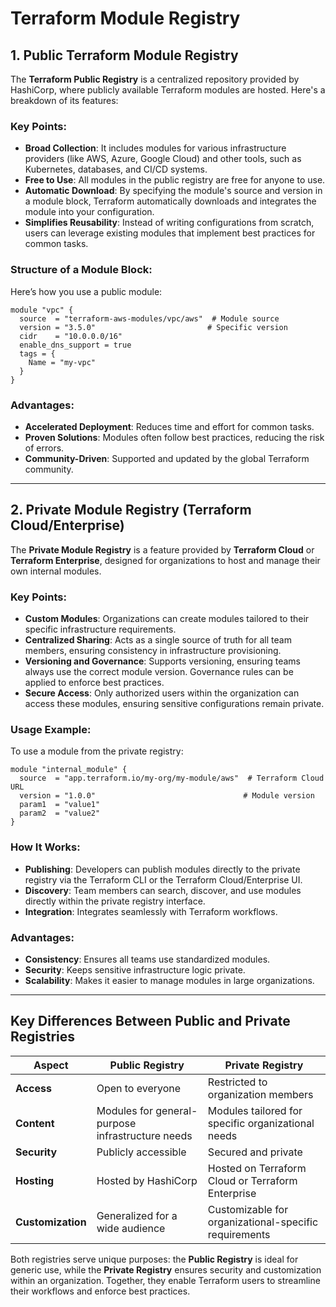 # Terraform Module Registry

## 1. **Public Terraform Module Registry**

The **Terraform Public Registry** is a centralized repository provided by HashiCorp, where publicly available Terraform modules are hosted. Here's a breakdown of its features:

### **Key Points**:

- **Broad Collection**: It includes modules for various infrastructure providers (like AWS, Azure, Google Cloud) and other tools, such as Kubernetes, databases, and CI/CD systems.
- **Free to Use**: All modules in the public registry are free for anyone to use.
- **Automatic Download**: By specifying the module's source and version in a module block, Terraform automatically downloads and integrates the module into your configuration.
- **Simplifies Reusability**: Instead of writing configurations from scratch, users can leverage existing modules that implement best practices for common tasks.

### **Structure of a Module Block**:

Here’s how you use a public module:

```hcl
module "vpc" {
  source  = "terraform-aws-modules/vpc/aws"  # Module source
  version = "3.5.0"                         # Specific version
  cidr    = "10.0.0.0/16"
  enable_dns_support = true
  tags = {
    Name = "my-vpc"
  }
}
```

### **Advantages**:

- **Accelerated Deployment**: Reduces time and effort for common tasks.
- **Proven Solutions**: Modules often follow best practices, reducing the risk of errors.
- **Community-Driven**: Supported and updated by the global Terraform community.

---

## 2. **Private Module Registry (Terraform Cloud/Enterprise)**

The **Private Module Registry** is a feature provided by **Terraform Cloud** or **Terraform Enterprise**, designed for organizations to host and manage their own internal modules.

### **Key Points**:

- **Custom Modules**: Organizations can create modules tailored to their specific infrastructure requirements.
- **Centralized Sharing**: Acts as a single source of truth for all team members, ensuring consistency in infrastructure provisioning.
- **Versioning and Governance**: Supports versioning, ensuring teams always use the correct module version. Governance rules can be applied to enforce best practices.
- **Secure Access**: Only authorized users within the organization can access these modules, ensuring sensitive configurations remain private.

### **Usage Example**:

To use a module from the private registry:

```hcl
module "internal_module" {
  source  = "app.terraform.io/my-org/my-module/aws"  # Terraform Cloud URL
  version = "1.0.0"                                 # Module version
  param1  = "value1"
  param2  = "value2"
}

```

### **How It Works**:

- **Publishing**: Developers can publish modules directly to the private registry via the Terraform CLI or the Terraform Cloud/Enterprise UI.
- **Discovery**: Team members can search, discover, and use modules directly within the private registry interface.
- **Integration**: Integrates seamlessly with Terraform workflows.

### **Advantages**:

- **Consistency**: Ensures all teams use standardized modules.
- **Security**: Keeps sensitive infrastructure logic private.
- **Scalability**: Makes it easier to manage modules in large organizations.

---

## **Key Differences Between Public and Private Registries**

| **Aspect** | **Public Registry** | **Private Registry** |
| --- | --- | --- |
| **Access** | Open to everyone | Restricted to organization members |
| **Content** | Modules for general-purpose infrastructure needs | Modules tailored for specific organizational needs |
| **Security** | Publicly accessible | Secured and private |
| **Hosting** | Hosted by HashiCorp | Hosted on Terraform Cloud or Terraform Enterprise |
| **Customization** | Generalized for a wide audience | Customizable for organizational-specific requirements |

Both registries serve unique purposes: the **Public Registry** is ideal for generic use, while the **Private Registry** ensures security and customization within an organization. Together, they enable Terraform users to streamline their workflows and enforce best practices.